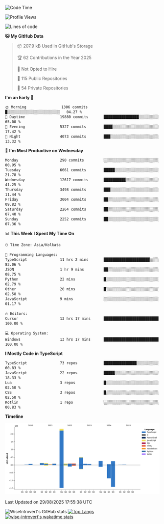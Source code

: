 <!--START_SECTION:waka-->
![Code Time](http://img.shields.io/badge/Code%20Time-2%2C470%20hrs%2024%20mins-blue)

![Profile Views](http://img.shields.io/badge/Profile%20Views-7-blue)

![Lines of code](https://img.shields.io/badge/From%20Hello%20World%20I%27ve%20Written-4.1%20million%20lines%20of%20code-blue)

**🐱 My GitHub Data** 

> 📦 207.9 kB Used in GitHub's Storage 
 > 
> 🏆 62 Contributions in the Year 2025
 > 
> 🚫 Not Opted to Hire
 > 
> 📜 115 Public Repositories 
 > 
> 🔑 54 Private Repositories 
 > 
**I'm an Early 🐤** 

```text
🌞 Morning                1306 commits        █░░░░░░░░░░░░░░░░░░░░░░░░   04.27 % 
🌆 Daytime                19880 commits       ████████████████░░░░░░░░░   65.00 % 
🌃 Evening                5327 commits        ████░░░░░░░░░░░░░░░░░░░░░   17.42 % 
🌙 Night                  4073 commits        ███░░░░░░░░░░░░░░░░░░░░░░   13.32 % 
```
📅 **I'm Most Productive on Wednesday** 

```text
Monday                   290 commits         ░░░░░░░░░░░░░░░░░░░░░░░░░   00.95 % 
Tuesday                  6661 commits        █████░░░░░░░░░░░░░░░░░░░░   21.78 % 
Wednesday                12617 commits       ██████████░░░░░░░░░░░░░░░   41.25 % 
Thursday                 3498 commits        ███░░░░░░░░░░░░░░░░░░░░░░   11.44 % 
Friday                   3004 commits        ██░░░░░░░░░░░░░░░░░░░░░░░   09.82 % 
Saturday                 2264 commits        ██░░░░░░░░░░░░░░░░░░░░░░░   07.40 % 
Sunday                   2252 commits        ██░░░░░░░░░░░░░░░░░░░░░░░   07.36 % 
```


📊 **This Week I Spent My Time On** 

```text
🕑︎ Time Zone: Asia/Kolkata

💬 Programming Languages: 
TypeScript               11 hrs 2 mins       █████████████████████░░░░   83.06 % 
JSON                     1 hr 9 mins         ██░░░░░░░░░░░░░░░░░░░░░░░   08.75 % 
Python                   22 mins             █░░░░░░░░░░░░░░░░░░░░░░░░   02.79 % 
Other                    20 mins             █░░░░░░░░░░░░░░░░░░░░░░░░   02.58 % 
JavaScript               9 mins              ░░░░░░░░░░░░░░░░░░░░░░░░░   01.17 % 

🔥 Editors: 
Cursor                   13 hrs 17 mins      █████████████████████████   100.00 % 

💻 Operating System: 
Windows                  13 hrs 17 mins      █████████████████████████   100.00 % 
```

**I Mostly Code in TypeScript** 

```text
TypeScript               73 repos            ███████████████░░░░░░░░░░   60.83 % 
JavaScript               22 repos            █████░░░░░░░░░░░░░░░░░░░░   18.33 % 
Lua                      3 repos             █░░░░░░░░░░░░░░░░░░░░░░░░   02.50 % 
CSS                      3 repos             █░░░░░░░░░░░░░░░░░░░░░░░░   02.50 % 
Kotlin                   1 repo              ░░░░░░░░░░░░░░░░░░░░░░░░░   00.83 % 
```



**Timeline**

![Lines of Code chart](https://raw.githubusercontent.com/wise-introvert/wise-introvert/master/assets/bar_graph.png)


 Last Updated on 29/08/2025 17:55:38 UTC
<!--END_SECTION:waka-->

![WiseIntrovert's GitHub stats](https://github-readme-stats.vercel.app/api?username=wise-introvert&count_private=true&show_icons=true)
[![Top Langs](https://github-readme-stats.vercel.app/api/top-langs/?username=wise-introvert&langs_count=10)](https://github.com/anuraghazra/github-readme-stats)
[![wise-introvert's wakatime stats](https://github-readme-stats.vercel.app/api/wakatime?username=wiseintrovert)](https://github.com/anuraghazra/github-readme-stats)
